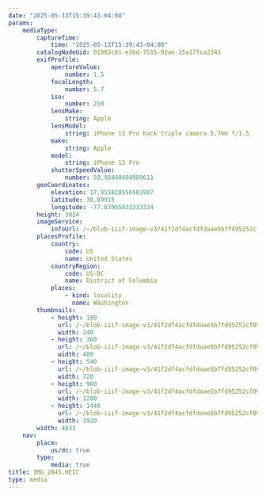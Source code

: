 ```yaml
---
date: "2025-05-13T15:39:43-04:00"
params:
    mediaType:
        captureTime:
            time: "2025-05-13T15:39:43-04:00"
        catalogNodeUid: 01983c81-e3bd-7515-92ae-15a17fca2341
        exifProfile:
            apertureValue:
                number: 1.5
            focalLength:
                number: 5.7
            iso:
                number: 250
            lensMake:
                string: Apple
            lensModel:
                string: iPhone 13 Pro back triple camera 5.7mm f/1.5
            make:
                string: Apple
            model:
                string: iPhone 13 Pro
            shutterSpeedValue:
                number: 59.98440404989611
        geoCoordinates:
            elevation: 17.955820556501987
            latitude: 38.89915
            longitude: -77.03965833333334
        height: 3024
        imageService:
            infoUrl: /~/blob-iiif-image-v3/41f2df4acfdfdaae5b7fd95252cf097e69ae2260fe8a25c24cfa285bef257d4c/info.json
        placesProfile:
            country:
                code: US
                name: United States
            countryRegion:
                code: US-DC
                name: District of Columbia
            places:
                - kind: locality
                  name: Washington
        thumbnails:
            - height: 180
              url: /~/blob-iiif-image-v3/41f2df4acfdfdaae5b7fd95252cf097e69ae2260fe8a25c24cfa285bef257d4c/full/240%2C180/0/default.jpg
              width: 240
            - height: 360
              url: /~/blob-iiif-image-v3/41f2df4acfdfdaae5b7fd95252cf097e69ae2260fe8a25c24cfa285bef257d4c/full/480%2C360/0/default.jpg
              width: 480
            - height: 540
              url: /~/blob-iiif-image-v3/41f2df4acfdfdaae5b7fd95252cf097e69ae2260fe8a25c24cfa285bef257d4c/full/720%2C540/0/default.jpg
              width: 720
            - height: 960
              url: /~/blob-iiif-image-v3/41f2df4acfdfdaae5b7fd95252cf097e69ae2260fe8a25c24cfa285bef257d4c/full/1280%2C960/0/default.jpg
              width: 1280
            - height: 1440
              url: /~/blob-iiif-image-v3/41f2df4acfdfdaae5b7fd95252cf097e69ae2260fe8a25c24cfa285bef257d4c/full/1920%2C1440/0/default.jpg
              width: 1920
        width: 4032
    nav:
        place:
            us/dc: true
        type:
            media: true
title: IMG_2845.HEIC
type: media
---
```

